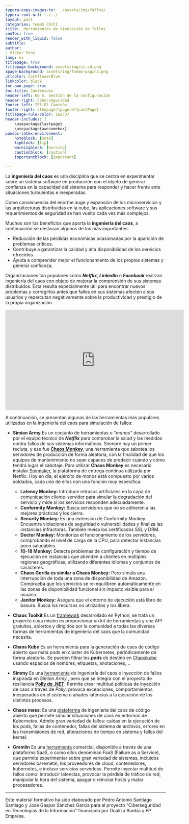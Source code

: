 ```yaml
---
typora-copy-images-to: ../assets/img/fallos/
typora-root-url: ../../
layout: post
categories: tema5 CD/CI
title:  Herramientas de simulación de fallos
conToc: true
render_with_liquid: false
subtitle: 
author:
- Víctor Ponz
lang: es
titlepage: true
titlepage-background: assets/img/ci-cd.png
apage-background: assets/img/fondo-pagina.png
urlcolor: CornflowerBlue
linkcolor: black
toc-own-page: true
toc-title: Contenidos
header-left: UD 5. Gestión de la configuración
header-right: Ciberseguridad
footer-left: IES El Caminàs
footer-right: \thepage/\pageref{LastPage}
titlepage-rule-color: 1e2c37
header-includes: |
    \usepackage{lastpage} 
    \usepackage{awesomebox}
pandoc-latex-environment:
    noteblock: [note]
    tipblock: [tip]
    warningblock: [warning]
    cautionblock: [caution]
    importantblock: [important]

---
```


La **ingeniería del caos** es una disciplina que se centra en experimentar sobre un sistema  software en producción con el objeto de generar confianza en la  capacidad del sistema para responder y hacer frente ante situaciones  turbulentas e inesperadas.

Como  consecuencia del enorme auge y expansión de los microservicios y las  arquitecturas distribuidas en la nube, las aplicaciones software y sus  requerimientos de seguridad se han vuelto cada vez más complejos. 

Muchos son los beneficios que aporta la **ingeniería del caos**, a continuación se destacan algunos de los más importantes:

- Reducción de las pérdidas económicas ocasionadas por la aparición de problemas críticos.
- Contribuye a garantizar la calidad y alta disponibilidad de los servicios ofrecidos.
- Ayuda a comprender mejor el funcionamiento de los propios sistemas y generar confianza.

Organizaciones tan populares como ***Netflix***, ***LinkedIn*** o ***Facebook*** realizan ingeniería del caos con objeto de mejorar la comprensión de  sus sistemas distribuidos. Esta resulta especialmente útil para  encontrar nuevos problemas y corregirlos antes que fallos en sus  sistemas afecten a sus usuarios y repercutan negativamente sobre la  productividad y prestigio de la propia organización.

<iframe width="560" height="315" src="https://www.youtube.com/embed/ocvFr7PWCDE" title="YouTube video player" frameborder="0" allow="accelerometer; autoplay; clipboard-write; encrypted-media; gyroscope; picture-in-picture" allowfullscreen></iframe>

A continuación, se presentan algunas de  las herramientas más populares utilizadas en la ingeniería del caos para simulación de fallos:

* **Simian Army** 
  Es un conjunto de herramientas o *“monos”* desarrollado por el equipo técnico de ***Netflix*** para comprobar la salud y las medidas contra fallos de sus sistemas informáticos. Siempre hay un primer recluta, y ese fue [**Chaos Monkey**](https://netflix.github.io/chaosmonkey/), una herramienta que sabotea los servidores de producción de forma  aleatoria, con la finalidad de que los equipos de mantenimiento no sean  capaces de predecir cuándo y cómo tendrá lugar el sabotaje. Para  utilizar **Chaos Monkey** es necesario instalar[ Spinnaker](https://spinnaker.io/), la plataforma de entrega continua utilizada por Netflix.
  Hoy en día, el ejército de monos está  compuesto por varios soldados, cada uno de ellos con una función muy  específica:
  * **Latency Monkey:** Introduce retrasos artificiales en la capa de comunicación cliente-servidor para simular la degradación del servicio y mide si los servicios responden adecuadamente.
  * **Conformity Monkey:** Busca servidores que no se adhieren a las mejores prácticas y los cierra.
  * **Security Monkey:** Es una extensión de Conformity Monkey. Encuentra violaciones de seguridad o  vulnerabilidades y finaliza las instancias infractoras. También revisa los certificados SSL y DRM.
  * **Doctor Monkey:** Monitoriza el funcionamiento de los servidores, comprobando el nivel de carga de la CPU, para detectar instancias poco saludables.
  * **10-18 Monkey:** Detecta problemas de configuración y tiempo de ejecución en instancias  que atienden a clientes en múltiples regiones geográficas, utilizando diferentes idiomas y conjuntos de caracteres.
  * **Chaos Gorilla es similar a Chaos Monkey:** Pero simula una interrupción de toda una zona de disponibilidad de Amazon. Comprueba que los servicios se re-equilibren automáticamente en las zonas de disponibilidad funcional sin impacto visible para el  usuario.
  * **Janitor Monkey:** Asegura que el entorno de ejecución está libre de basura. Busca los recursos no utilizados y los libera.

* **Chaos Toolkit**
  Es un [framework](https://chaostoolkit.org/) desarrollado en Python, se trata un proyecto cuya misión es proporcionar un kit de herramientas y una API gratuitos, abiertos y  dirigidos por la comunidad a todas las diversas formas de herramientas  de ingeniería del caos que la comunidad necesita.

* **Chaos Kube**
  Es un herramienta para la generación de caos de código abierto que mata pods en clúster de Kubernetes,  periódicamente de forma aleatoria. Se pueden filtrar los ***pods*** de destino en [Chaoskube](https://github.com/linki/chaoskube) usando espacios de nombres, etiquetas, anotaciones, ..

* **Simmy**
  Es una [herramienta](https://github.com/Polly-Contrib/Simmy) de ingeniería del caos e inyección de fallos inspirada en *Simian Army* , pero que se integra con el proyecto de resiliencia [**Polly de .NET**](http://www.thepollyproject.org). Permite crear multitud políticas de inyección de caos a través de *Polly*: provoca excepciones, comportamientos inesperados en el sistema o añades latencias a la ejecución de los distintos procesos.

* **Chaos mess**: Es una [plataforma](https://chaos-mesh.org/) de ingeniería del caos de código abierto que permite  simular situaciones de caos en entornos de Kubernetes. Admite gran variedad de fallos: caídas en la ejecución de los pods, fallas de contenedor, fallas del sistema de archivos, errores en las transmisiones de red, alteraciones de tiempo en sistema y fallos del kernel.

* **Gremlin**
  Es una [herramienta](https://www.gremlin.com/) comercial, disponible a través de una plataforma SaaS, o como ellos denominan FaaS (Failure as a Service), que  permite experimentar sobre gran variedad de sistemas, incluidos servidores baremetal, los proveedores de cloud, contenedores, kubernetes, e incluso servicios serverless. Permite inyectar multitud de fallos como: introducir latencias, provocar la pérdida de tráfico de red, manipular la hora del sistema, apagar o reiniciar hosts y matar procesadores.

---

Este material formativo ha sido elaborado por Pedro Antonio Santiago Santiago y José Gaspar  Sánchez García para el proyecto “Ciberseguridad en Tecnologías de la  Información” financiado por Dualiza Bankia y FP Empresa.